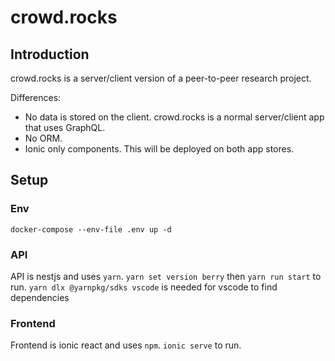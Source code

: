 # crowd.rocks

## Introduction

crowd.rocks is a server/client version of a peer-to-peer research project.

Differences:
- No data is stored on the client. crowd.rocks is a normal server/client app that uses GraphQL.
- No ORM.
- Ionic only components. This will be deployed on both app stores.

## Setup

### Env
`docker-compose --env-file .env up -d`

### API
API is nestjs and uses `yarn`. `yarn set version berry` then `yarn run start` to run.
`yarn dlx @yarnpkg/sdks vscode` is needed for vscode to find dependencies

### Frontend
Frontend is ionic react and uses `npm`. `ionic serve` to run.
